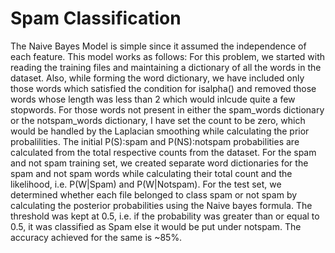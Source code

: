 
# Spam Classification
The Naive Bayes Model is simple since it assumed the independence of each feature. This model works as follows:
For this problem, we started with reading the training files and maintaining a dictionary of all the words in the dataset. Also, while forming the word dictionary, we have included only those words which satisfied the condition for isalpha() and removed those words whose length was less than 2 which would inlcude quite a few stopwords. For those words not present in either the spam_words dictionary or the notspam_words dictionary, I have set the count to be zero, which would be handled by the Laplacian smoothing while calculating the prior probalilities. The initial P(S):spam and P(NS):notspam probabilities are calculated from the total respective counts from the dataset.
For the spam and not spam training set, we created separate word dictionaries for the spam and not spam words while calculating their total count and the likelihood, i.e. P(W|Spam) and P(W|Notspam).
For the test set, we determined whether each file belonged to class spam or not spam by calculating the posterior probabilities using the Naive bayes formula. The threshold was kept at 0.5, i.e. if the probability was greater than or equal to 0.5, it was classified as Spam else it would be put under notspam. The accuracy achieved for the same is ~85%.
